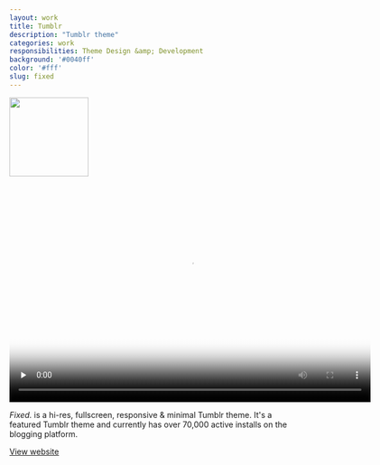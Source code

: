 ```yaml
---
layout: work
title: Tumblr
description: "Tumblr theme"
categories: work
responsibilities: Theme Design &amp; Development
background: '#0040ff'
color: '#fff'
slug: fixed
---
```


<div class="IntroImg">
  <img src="{{ site.root }}/work/fixed/fixed3d.gif" style="width: 140px" />
</div>

<div>
  <video id="fixed" class="browser_img" title="Fixed. Theme"
    preload="none" width="640" height="400" poster="{{ site.root }}/work/fixed/fixed.jpg" data-setup="{}">
    <source src="{{ site.root }}/work/fixed/fixed+.mp4" type='video/mp4'>
  </video>
</div>

<em>Fixed.</em> is a hi-res, fullscreen, responsive &amp; minimal Tumblr theme. It's a featured Tumblr theme and currently has over 70,000 active installs on the blogging platform.

<a href="http://fixed.andrevv.com" class="button" rel="external">View website</a>